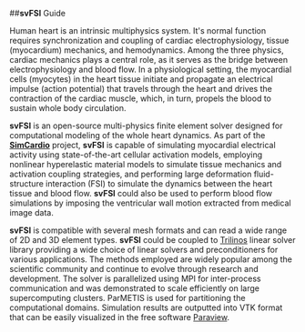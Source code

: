 ##**svFSI** Guide

Human heart is an intrinsic multiphysics system. It's normal function requires synchronization and coupling of cardiac electrophysiology, tissue (myocardium) mechanics, and hemodynamics. Among the three physics, cardiac mechanics plays a central role, as it serves as the bridge between electrophysiology and blood flow. In a physiological setting, the myocardial cells (myocytes) in the heart tissue initiate and propagate an electrical impulse (action potential) that travels through the heart and drives the contraction of the cardiac muscle, which, in turn, propels the blood to sustain whole body circulation.

<strong>svFSI</strong> is an open-source multi-physics finite element solver designed for computational modeling of the whole heart dynamics. As part of the [**SimCardio**](http://simvascular.github.io/docsSimCardio.html) project, <strong>svFSI</strong> is capable of simulating myocardial electrical activity using state-of-the-art cellular activation models, employing nonlinear hyperelastic material models to simulate tissue mechanics and activation coupling strategies, and performing large deformation fluid-structure interaction (FSI) to simulate the dynamics between the heart tissue and blood flow. <strong>svFSI</strong> could also be used to perform blood flow simulations by imposing the ventricular wall motion extracted from medical image data.

<strong>svFSI</strong> is compatible with several mesh formats and can read a wide range of 2D and 3D element types. <strong>svFSI</strong> could be coupled to <a href="https://trilinos.github.io/index.html">Trilinos</a> linear solver library providing a wide choice of linear solvers and preconditioners for various applications. The methods employed are widely popular among the scientific community and continue to evolve through research and development. The solver is parallelized using MPI for inter-process communication and was demonstrated to scale efficiently on large supercomputing clusters. ParMETIS is used for partitioning the computational domains. Simulation results are outputted into VTK format that can be easily visualized in the free software <a href="https://www.paraview.org"> Paraview</a>.